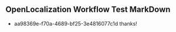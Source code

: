 ## OpenLocalization Workflow Test MarkDown
* aa98369e-f70a-4689-bf25-3e4816077c1d thanks!

<!--HONumber=Jul16_HO4-->


